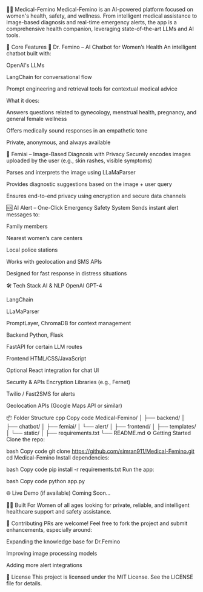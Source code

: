 👩‍⚕️ Medical-Femino
Medical-Femino is an AI-powered platform focused on women's health, safety, and wellness. From intelligent medical assistance to image-based diagnosis and real-time emergency alerts, the app is a comprehensive health companion, leveraging state-of-the-art LLMs and AI tools.

🧠 Core Features
💬 Dr. Femino – AI Chatbot for Women’s Health
An intelligent chatbot built with:

OpenAI's LLMs

LangChain for conversational flow

Prompt engineering and retrieval tools for contextual medical advice

What it does:

Answers questions related to gynecology, menstrual health, pregnancy, and general female wellness

Offers medically sound responses in an empathetic tone

Private, anonymous, and always available

🩻 Femiai – Image-Based Diagnosis with Privacy
Securely encodes images uploaded by the user (e.g., skin rashes, visible symptoms)

Parses and interprets the image using LLaMaParser

Provides diagnostic suggestions based on the image + user query

Ensures end-to-end privacy using encryption and secure data channels

🆘 AI Alert – One-Click Emergency Safety System
Sends instant alert messages to:

Family members

Nearest women’s care centers

Local police stations

Works with geolocation and SMS APIs

Designed for fast response in distress situations

🛠️ Tech Stack
AI & NLP
OpenAI GPT-4

LangChain

LLaMaParser

PromptLayer, ChromaDB for context management

Backend
Python, Flask

FastAPI for certain LLM routes

Frontend
HTML/CSS/JavaScript

Optional React integration for chat UI

Security & APIs
Encryption Libraries (e.g., Fernet)

Twilio / Fast2SMS for alerts

Geolocation APIs (Google Maps API or similar)

📦 Folder Structure
cpp
Copy code
Medical-Femino/
│
├── backend/
│   ├── chatbot/
│   ├── femiai/
│   └── alert/
│
├── frontend/
│   ├── templates/
│   └── static/
│
├── requirements.txt
└── README.md
⚙️ Getting Started
Clone the repo:

bash
Copy code
git clone https://github.com/simran911/Medical-Femino.git
cd Medical-Femino
Install dependencies:

bash
Copy code
pip install -r requirements.txt
Run the app:

bash
Copy code
python app.py

🌐 Live Demo (if available)
Coming Soon...

🙋‍♀️ Built For
Women of all ages looking for private, reliable, and intelligent healthcare support and safety assistance.

🤝 Contributing
PRs are welcome! Feel free to fork the project and submit enhancements, especially around:

Expanding the knowledge base for Dr.Femino

Improving image processing models

Adding more alert integrations

📄 License
This project is licensed under the MIT License. See the LICENSE file for details.

